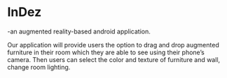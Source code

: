 # InDez
   -an augmented reality-based android application.

Our application will provide users the option to drag and drop augmented furniture in their room which they are able to see using their phone’s camera. Then users can select the color and texture of furniture and wall, change room lighting.

